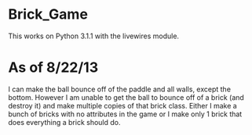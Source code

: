 Brick_Game
==========
This works on Python 3.1.1 with the livewires module.

As of 8/22/13
=============

I can make the ball bounce off of the paddle and all walls, except the bottom.  However I am unable
to get the ball to bounce off of a brick (and destroy it) and make multiple copies of that brick class.
Either I make a bunch of bricks with no attributes in the game or I make only 1 brick that does everything
a brick should do.

